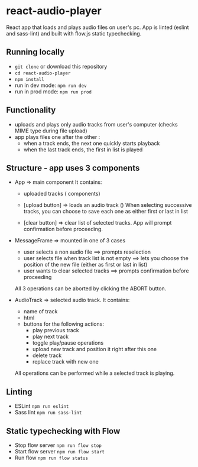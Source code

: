 # react-audio-player

React app that loads and plays audio files on user's pc.
App is linted (eslint and sass-lint) and built with flow.js static typechecking.

## Running locally

- `git clone` or download this repository
- `cd react-audio-player`
- `npm install`
- run in dev mode: `npm run dev`
- run in prod mode: `npm run prod`


## Functionality

- uploads and plays only audio tracks from user's computer (checks MIME type during file upload)
- app plays files one after the other : 
	- when a track ends, the next one quickly starts playback
	- when the last track ends, the first in list is played

	
## Structure - app uses 3 components

- App => main component
	It contains:
	- uploaded tracks (<AudioTrack/> components)

	- [upload button]  => loads an audio track (<AudioTrack/>)
		When selecting successive tracks, you can choose to save each one as either first or last in list

	- [clear button] => clear list of selected tracks.
		App will prompt confirmation before proceeding.
	
- MessageFrame => mounted in one of 3 cases
	- user selects a non audio file ==> prompts reselection
	- user selects file when track list is not empty ==> lets you choose the position of the new file (either as first or last in list)
	- user wants to clear selected tracks ==> prompts confirmation before proceeding

	All 3 operations can be aborted by clicking the ABORT button.
	
- AudioTrack => selected audio track.
  It contains:
	- name of track
	- html <audio/> element for the selected file.
	- buttons for the following actions:
		- play previous track
		- play next track
		- toggle play/pause operations
		- upload new track and position it right after this one
		- delete track
		- replace track with new one

	All <AudioTrack/> operations can be performed while a selected track is playing.


## Linting

- ESLint `npm run eslint`
- Sass lint `npm run sass-lint`


## Static typechecking with Flow

- Stop flow server `npm run flow stop`
- Start flow server `npm run flow start`
- Run flow `npm run flow status`